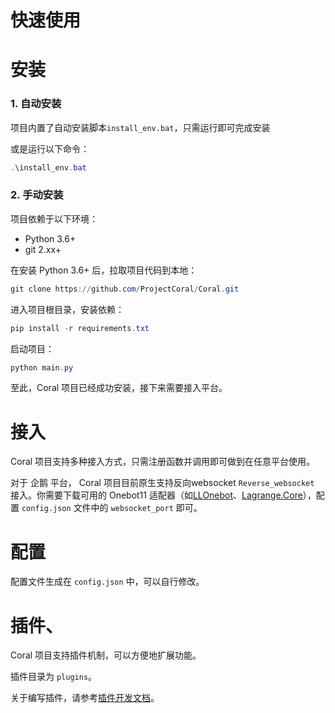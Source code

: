 # 快速使用

# 安装

### 1. 自动安装

项目内置了自动安装脚本`install_env.bat`，只需运行即可完成安装

或是运行以下命令：

```powershell
.\install_env.bat
```

### 2. 手动安装

项目依赖于以下环境：

- Python 3.6+
- git 2.xx+

在安装 Python 3.6+ 后，拉取项目代码到本地：

```powershell
git clone https://github.com/ProjectCoral/Coral.git
```

进入项目根目录，安装依赖：

```powershell
pip install -r requirements.txt
```

启动项目：

```powershell
python main.py
```

至此，Coral 项目已经成功安装，接下来需要接入平台。

# 接入

Coral 项目支持多种接入方式，只需注册函数并调用即可做到在任意平台使用。

对于 企鹅 平台， Coral 项目目前原生支持反向websocket `Reverse_websocket` 接入。你需要下载可用的 Onebot11 适配器（如[LLOnebot](https://github.com/LLOneBot/LLOneBot)、[Lagrange.Core](https://github.com/LagrangeDev/Lagrange.Core)），配置 `config.json` 文件中的 `websocket_port` 即可。

# 配置

配置文件生成在 `config.json` 中，可以自行修改。

# 插件、

Coral 项目支持插件机制，可以方便地扩展功能。

插件目录为 `plugins`。

关于编写插件，请参考[插件开发文档](https://github.com/ProjectCoral/Coral/blob/master/docs/PluginDev.md)。